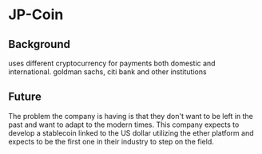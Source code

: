# JP-Coin


## Background
uses different cryptocurrency for payments both domestic and international.  goldman sachs, citi bank and other institutions 



## Future
The problem the company is having is that they don't want to be left in the past and want to adapt to the modern times.
This company expects to develop a stablecoin linked to the US dollar utilizing the ether platform and expects to be the first one in their industry to step on the field.
